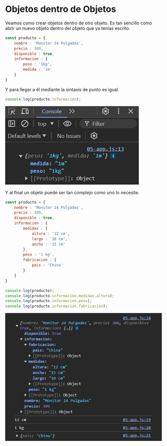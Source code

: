 # Objetos dentro de Objetos

Veamos como crear objetos dentro de otro objeto. Es tan sencillo como abrir un nuevo objeto dentro del objeto que ya tenias escrito.

```jsx
const producto = {
    nombre : 'Monitor 24 Pulgadas',
    precio : 300,
    disponible : true,
    informacion : {
        peso : '1kg',
        medida : '1m'
    }
}
```

Y para llegar a él mediante la sintaxis de punto es igual.

```jsx
console.log(producto.informacion);
```

![objetos](../../img/objetos(2).png)

Y al final un objeto puede ser tan complejo como uno lo necesite.

```jsx
const producto = {
    nombre : 'Monitor 24 Pulgadas',
    precio : 300,
    disponible : true,
    informacion : {
        medidas : {
            altura : '12 cm',
            largo : '10 cm',
            ancho : '15 cm'
        },
        peso : '1 kg',
        fabricacion : {
            pais : 'China'
        }
    }
}
```

```jsx
console.log(producto);
console.log(producto.informacion.medidas.altura);
console.log(producto.informacion.peso);
console.log(producto.informacion.fabricacion);
```

![objetos](../../img/objetos(3).png)